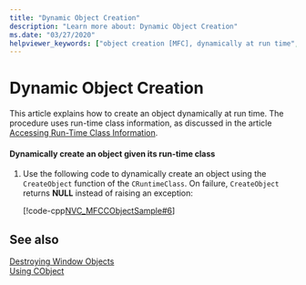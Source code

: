 ```yaml
---
title: "Dynamic Object Creation"
description: "Learn more about: Dynamic Object Creation"
ms.date: "03/27/2020"
helpviewer_keywords: ["object creation [MFC], dynamically at run time", "CObject class [MFC], dynamic object creation", "objects [MFC], creating dynamically at run time", "dynamic object creation [MFC]"]
---
```

# Dynamic Object Creation

This article explains how to create an object dynamically at run time. The procedure uses run-time class information, as discussed in the article [Accessing Run-Time Class Information](accessing-run-time-class-information.md).

#### Dynamically create an object given its run-time class

1. Use the following code to dynamically create an object using the `CreateObject` function of the `CRuntimeClass`. On failure, `CreateObject` returns **NULL** instead of raising an exception:

   [!code-cpp[NVC_MFCCObjectSample#6](codesnippet/cpp/dynamic-object-creation_1.cpp)]

## See also

[Destroying Window Objects](tn017-destroying-window-objects.md)\
[Using CObject](using-cobject.md)
